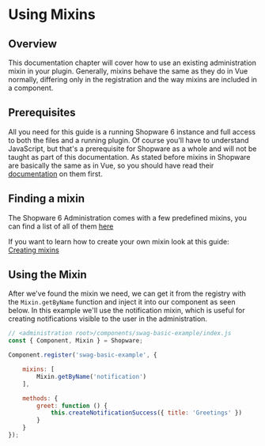 # Using Mixins

## Overview

This documentation chapter will cover how to use an existing administration mixin in your plugin. Generally, mixins behave the same as they do in Vue normally, differing only in the registration and the way mixins are included in a component.

## Prerequisites

All you need for this guide is a running Shopware 6 instance and full access to both the files and a running plugin. Of course you'll have to understand JavaScript, but that's a prerequisite for Shopware as a whole and will not be taught as part of this documentation. As stated before mixins in Shopware are basically the same as in Vue, so you should have read their [documentation](https://vuejs.org/v2/guide/mixins.html) on them first.

## Finding a mixin

The Shopware 6 Administration comes with a few predefined mixins, you can find a list of all of them [here](../../../../resources/references/core-reference/administration-reference/mixins)

If you want to learn how to create your own mixin look at this guide: [Creating mixins](add-mixins)

## Using the Mixin

After we've found the mixin we need, we can get it from the registry with the `Mixin.getByName` function and inject it into our component as seen below. In this example we'll use the notification mixin, which is useful for creating notifications visible to the user in the administration.

```javascript
// <administration root>/components/swag-basic-example/index.js
const { Component, Mixin } = Shopware;

Component.register('swag-basic-example', {

    mixins: [
        Mixin.getByName('notification')
    ],

    methods: {
        greet: function () {
            this.createNotificationSuccess({ title: 'Greetings' })
        }
    }
});
```
